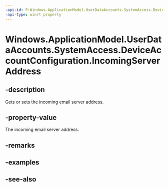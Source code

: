 ```yaml
---
-api-id: P:Windows.ApplicationModel.UserDataAccounts.SystemAccess.DeviceAccountConfiguration.IncomingServerAddress
-api-type: winrt property
---
```


<!-- Property syntax
public string IncomingServerAddress { get;  set; }
-->

# Windows.ApplicationModel.UserDataAccounts.SystemAccess.DeviceAccountConfiguration.IncomingServerAddress

## -description
Gets or sets the incoming email server address.

## -property-value
The incoming email server address.

## -remarks

## -examples

## -see-also
